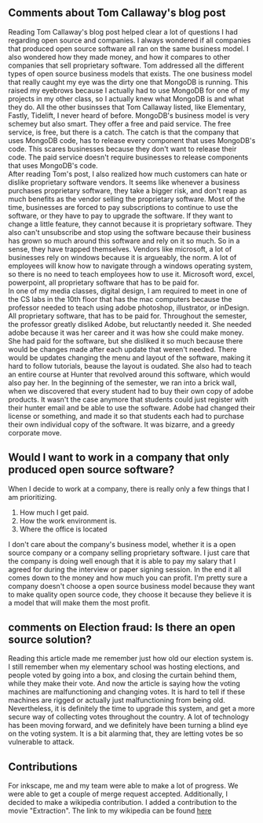 
## Comments about Tom Callaway's blog post ##
Reading Tom Callaway's blog post helped clear a lot of questions I had regarding open source and companies. I always wondered if all companies that produced open source software all ran on the same business model. I also wondered how they made money, and how it compares to other companies that sell proprietary software. Tom addressed all the different types of open source business models that exists. The one business model that really caught my eye was the dirty one that MongoDB is running. This raised my eyebrows because I actually had to use MongoDB for one of my projects in my other class, so I actually knew what MongoDB is and what they do. All the other businsses that Tom Callaway listed, like Elementary, Fastly, Tidelift, I never heard of before. MongoDB's business model is very schemey but also smart. They offer a free and paid service. The free service, is free, but there is a catch. The catch is that the company that uses MongoDB code, has to release every component that uses MongoDB's code. This scares businesses because they don't want to release their code. The paid service doesn't require businesses to release components that uses MongoDB's code.
<br>
After reading Tom's post, I also realized how much customers can hate or dislike proprietary software vendors. It seems like whenever a business purchases proprietary software, they take a bigger risk, and don't reap as much benefits as the vendor selling the proprietary software. Most of the time, businesses are forced to pay subscriptions to continue to use the software, or they have to pay to upgrade the software. If they want to change a little feature, they cannot because it is proprietary software. They also can't unsubscribe and stop using the software because their business has grown so much around this software and rely on it so much. So in a sense, they have trapped themselves. Vendors like microsoft, a lot of businesses rely on windows because it is argueably, the norm. A lot of employees will know how to navigate through a windows operating system, so there is no need to teach employees how to use it. Microsoft word, excel, powerpoint, all proprietary software that has to be paid for. 
<br>
In one of my media classes, digital design, I am required to meet in one of the CS labs in the 10th floor that has the mac computers because the professor needed to teach using adobe photoshop, illustrator, or inDesign. All proprietary software, that has to be paid for. 
Throughout the semester, the professor greatly disliked Adobe, but reluctantly needed it. She needed adobe because it was her career and it was how she could make money.  She had paid for the software, but she disliked it so much because there would be changes made after each update that weren't needed. There would be updates changing the menu and layout of the software, making it hard to follow tutorials, beause the layout is oudated. She also had to teach an entire course at Hunter that revolved around this software, which would also pay her. In the beginning of the semester, we ran into a brick wall, when we discovered that every student had to buy their own copy of adobe products. It wasn't the case anymore that students could just register with their hunter email and be able to use the software. Adobe had changed their license or something, and made it so that students each had to purchase their own individual copy of the software. It was bizarre, and a greedy corporate move. 

## Would I want to work in a company that only produced open source software? ##
When I decide to work at a company, there is really only a few things that I am prioritizing. 
1. How much I get paid.
1. How the work environment is.
1. Where the office is located

I don't care about the company's business model, whether it is a open source company or a company selling proprietary software. I just care that the company is doing well enough that it is able to pay my salary that I agreed for during the interview or paper signing session. In the end it all comes down to the money and how much you can profit. I'm pretty sure a company doesn't choose a open source business model because they want to make quality open source code, they choose it because they believe it is a model that will make them the most profit. 

## comments on Election fraud: Is there an open source solution? ##
Reading this article made me remember just how old our election system is. I still remember when my elementary school was hosting elections, and people voted by going into a box, and closing the curtain behind them, while they make their vote. And now the article is saying how the voting machines are malfunctioning and changing votes. It is hard to tell if these machines are rigged or actually just malfunctioning from being old. Nevertheless, it is definitely the time to upgrade this system, and get a more secure way of collecting votes throughout the country. A lot of technology has been moving forward, and we definitely have been turning a blind eye on the voting system. It is a bit alarming that, they are letting votes be so vulnerable to attack.

## Contributions ##
For inkscape, me and my team were able to make a lot of progress. We were able to get a couple of merge request accepted. 
Additionally, I decided to make a wikipedia contribution. I added a contribution to the movie "Extraction". The link to my wikipedia can be found [here](https://en.wikipedia.org/w/index.php?title=Extraction_(2020_film)&oldid=955429714)

